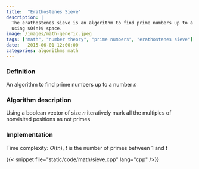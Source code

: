 ```yaml
---
title:  "Erathostenes Sieve"
description: |
  The erathostenes sieve is an algorithm to find prime numbers up to a positive number $n$
  using $O(n)$ space.
image: /images/math-generic.jpeg
tags: ["math", "number theory", "prime numbers", "erathostenes sieve"]
date:   2015-06-01 12:00:00
categories: algorithms math
---
```


### Definition

An algorithm to find prime numbers up to a number $n$

### Algorithm description

Using a boolean vector of size $n$ iteratively mark all the multiples of nonvisited positions as not primes

### Implementation

Time complexity: $O(tn)$, $t$ is the number of primes between $1$ and $t$

{{< snippet file="static/code/math/sieve.cpp" lang="cpp" />}}
